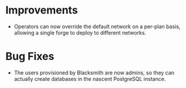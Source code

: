 # Improvements

- Operators can now override the default network on a per-plan
  basis, allowing a single forge to deploy to different networks.

# Bug Fixes

- The users provisioned by Blacksmith are now admins, so they can
  actually create databases in the nascent PostgreSQL instance.
